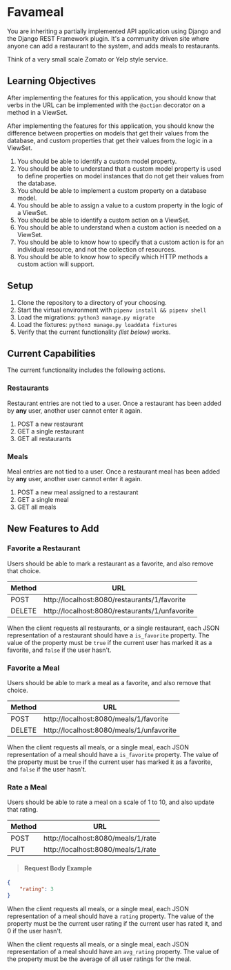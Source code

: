 # Favameal

You are inheriting a partially implemented API application using Django and the Django REST Framework plugin. It's a community driven site where anyone can add a restaurant to the system, and adds meals to restaurants.

Think of a very small scale Zomato or Yelp style service.

## Learning Objectives

After implementing the features for this application, you should know that verbs in the URL can be implemented with the `@action` decorator on a method in a ViewSet.

After implementing the features for this application, you should know the difference between properties on models that get their values from the database, and custom properties that get their values from the logic in a ViewSet.

1. You should be able to identify a custom model property.
1. You should be able to understand that a custom model property is used to define properties on model instances that do not get their values from the database.
1. You should be able to implement a custom property on a database model.
1. You should be able to assign a value to a custom property in the logic of a ViewSet.
1. You should be able to identify a custom action on a ViewSet.
1. You should be able to understand when a custom action is needed on a ViewSet.
1. You should be able to know how to specify that a custom action is for an individual resource, and not the collection of resources.
1. You should be able to know how to specify which HTTP methods a custom action will support.

## Setup

1. Clone the repository to a directory of your choosing.
1. Start the virtual environment with `pipenv install && pipenv shell`
1. Load the migrations: `python3 manage.py migrate`
1. Load the fixtures: `python3 manage.py loaddata fixtures`
1. Verify that the current functionality _(list below)_ works.

## Current Capabilities

The current functionality includes the following actions.

### Restaurants

Restaurant entries are not tied to a user. Once a restaurant has been added by **any** user, another user cannot enter it again.

1. POST a new restaurant
1. GET a single restaurant
1. GET all restaurants

### Meals

Meal entries are not tied to a user. Once a restaurant meal has been added by **any** user, another user cannot enter it again.

1. POST a new meal assigned to a restaurant
1. GET a single meal
1. GET all meals

## New Features to Add

### Favorite a Restaurant

Users should be able to mark a restaurant as a favorite, and also remove that choice.

| Method | URL |
|--------|-----|
| POST | http://localhost:8080/restaurants/1/favorite  |
| DELETE | http://localhost:8080/restaurants/1/unfavorite  |

When the client requests all restaurants, or a single restaurant, each JSON representation of a restaurant should have a `is_favorite` property. The value of the property must be `true` if the current user has marked it as a favorite, and `false` if the user hasn't.

### Favorite a Meal

Users should be able to mark a meal as a favorite, and also remove that choice.

| Method | URL |
|--------|-----|
| POST | http://localhost:8080/meals/1/favorite  |
| DELETE | http://localhost:8080/meals/1/unfavorite  |

When the client requests all meals, or a single meal, each JSON representation of a meal should have a `is_favorite` property. The value of the property must be `true` if the current user has marked it as a favorite, and `false` if the user hasn't.

### Rate a Meal

Users should be able to rate a meal on a scale of 1 to 10, and also update that rating.

| Method | URL |
|--------|-----|
| POST | http://localhost:8080/meals/1/rate  |
| PUT | http://localhost:8080/meals/1/rate  |

> #### Request Body Example

```json
{
    "rating": 3
}
```

When the client requests all meals, or a single meal, each JSON representation of a meal should have a `rating` property. The value of the property must be the current user rating if the current user has rated it, and 0 if the user hasn't.

When the client requests all meals, or a single meal, each JSON representation of a meal should have an `avg_rating` property. The value of the property must be the average of all user ratings for the meal.
